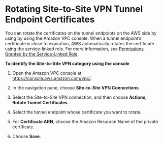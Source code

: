 # Rotating Site\-to\-Site VPN Tunnel Endpoint Certificates<a name="roate-vpn-certificate"></a>

You can rotate the certificates on the tunnel endpoints on the AWS side by using by using the Amazon VPC console\. When a tunnel endpoint’s certificate is close to expiration, AWS automatically rotates the certificate using the service\-linked role\. For more information, see [Permissions Granted by the Service\-Linked Role](vpn-service-linked-roles.md#service-linked-role-permissions)\.

**To identify the Site\-to\-Site VPN category using the console**

1. Open the Amazon VPC console at [https://console\.aws\.amazon\.com/vpc/](https://console.aws.amazon.com/vpc/)\.

1. In the navigation pane, choose **Site\-to\-Site VPN Connections**\.

1. Select the Site\-to\-Site VPN connection, and then choose **Actions, Rotate Tunnel Certificates**\.

1. Select the tunnel endpoint whose certificate you want to rotate\.

1. For **Certificate ARN**, choose the Amazon Resource Name of the private certificate\.

1. Choose **Save**\.